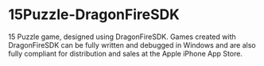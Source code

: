 # 15Puzzle-DragonFireSDK
15 Puzzle game, designed using DragonFireSDK. 
Games created with DragonFireSDK can be fully written and debugged in Windows and are also fully compliant for distribution and sales at the Apple iPhone App Store.
